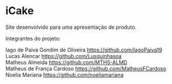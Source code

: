 # iCake
 Site desenvolvido para uma apresentação de produto.
 
 Integrantes do projeto:
 
Iago de Paiva Gondim de Oliveira https://github.com/IagoPaiva19 <br>
Lucas Alencar https://github.com/Lusquinhasoa <br>
Matheus Almeida https://github.com/MTHS-ALMD <br>
Matheus de França Cardoso https://github.com/MatheusFCardoso <br>
Noelia Mariana https://github.com/noeliamariana <br>
 
